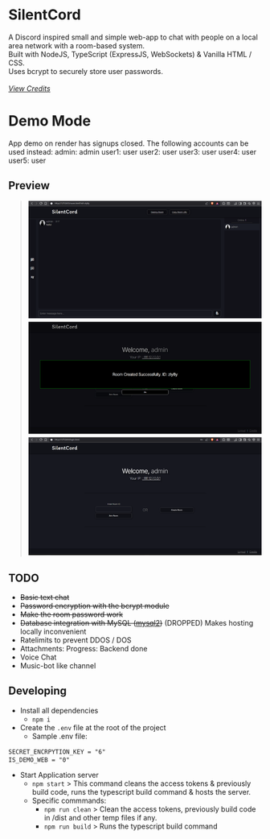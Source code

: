 # SilentCord
A Discord inspired small and simple web-app to chat with people on a local area network with a room-based system.<br>
Built with NodeJS, TypeScript (ExpressJS, WebSockets) & Vanilla HTML / CSS.<br>
Uses bcrypt to securely store user passwords.<br><br>
[*View Credits*](./static/credits.md)

# Demo Mode
App demo on render has signups closed.
The following accounts can be used instead:
admin: admin
user1: user
user2: user
user3: user
user4: user
user5: user

## Preview

> ![preview](./img/intialv2/merged.png)

## TODO
- ~~Basic text chat~~
- ~~Password encryption with the bcrypt module~~
- ~~Make the room password work~~
- ~~Database integration with MySQL ([mysql2](https://www.npmjs.com/package/mysql2))~~ (DROPPED) Makes hosting locally inconvenient
- Ratelimits to prevent DDOS / DOS
- Attachments: Progress: Backend done
- Voice Chat
- Music-bot like channel

## Developing
- Install all dependencies
    - ```npm i```
- Create the `.env` file at the root of the project
    - Sample .env file:
```
SECRET_ENCRPYTION_KEY = "6"
IS_DEMO_WEB = "0"
```
- Start Application server
    - ```npm start``` > This command cleans the access tokens & previously build code, runs the typescript build command & hosts the server.
    - Specific commmands:
        - ```npm run clean``` > Clean the access tokens, previously build code in /dist and other temp files if any.
        - ```npm run build``` > Runs the typescript build command